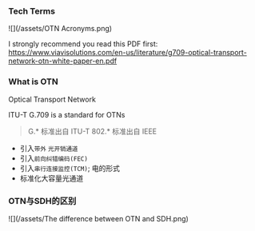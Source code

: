 ### Tech Terms

![](/assets/OTN Acronyms.png)

I strongly recommend you read this PDF first: https://www.viavisolutions.com/en-us/literature/g709-optical-transport-network-otn-white-paper-en.pdf

### What is OTN
Optical Transport Network

ITU-T G.709 is a standard for OTNs

> G.* 标准出自 ITU-T
> 802.* 标准出自 IEEE

* 引入`带外` `光开销通道`
* 引入`前向纠错编码(FEC)`
* 引入`串行连接监控(TCM)`; 电的形式
* 标准化大容量光通道

### OTN与SDH的区别

![](/assets/The difference between OTN and SDH.png)

